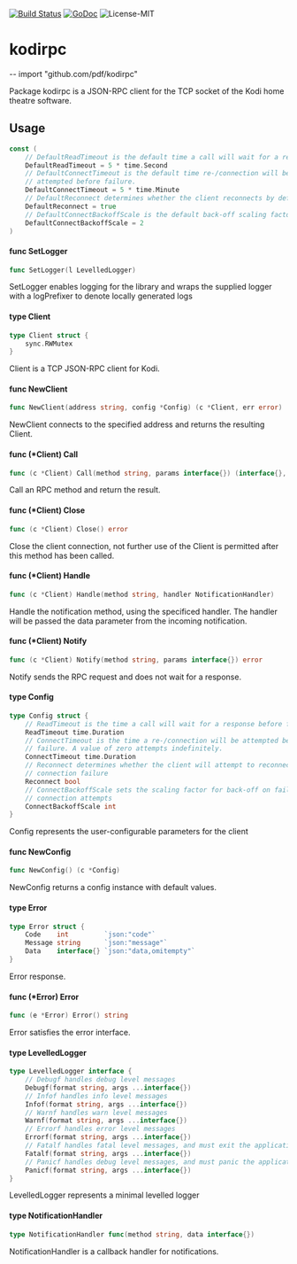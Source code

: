 [![Build Status](https://travis-ci.org/pdf/kodirpc.svg?branch=master)](https://travis-ci.org/pdf/kodirpc) [![GoDoc](https://godoc.org/github.com/pdf/kodirpc?status.svg)](http://godoc.org/github.com/pdf/kodirpc) ![License-MIT](http://img.shields.io/badge/license-MIT-red.svg)

# kodirpc
--
    import "github.com/pdf/kodirpc"

Package kodirpc is a JSON-RPC client for the TCP socket of the Kodi home theatre
software.

## Usage

```go
const (
	// DefaultReadTimeout is the default time a call will wait for a response.
	DefaultReadTimeout = 5 * time.Second
	// DefaultConnectTimeout is the default time re-/connection will be
	// attempted before failure.
	DefaultConnectTimeout = 5 * time.Minute
	// DefaultReconnect determines whether the client reconnects by default.
	DefaultReconnect = true
	// DefaultConnectBackoffScale is the default back-off scaling factor
	DefaultConnectBackoffScale = 2
)
```

#### func  SetLogger

```go
func SetLogger(l LevelledLogger)
```
SetLogger enables logging for the library and wraps the supplied logger with a
logPrefixer to denote locally generated logs

#### type Client

```go
type Client struct {
	sync.RWMutex
}
```

Client is a TCP JSON-RPC client for Kodi.

#### func  NewClient

```go
func NewClient(address string, config *Config) (c *Client, err error)
```
NewClient connects to the specified address and returns the resulting Client.

#### func (*Client) Call

```go
func (c *Client) Call(method string, params interface{}) (interface{}, error)
```
Call an RPC method and return the result.

#### func (*Client) Close

```go
func (c *Client) Close() error
```
Close the client connection, not further use of the Client is permitted after
this method has been called.

#### func (*Client) Handle

```go
func (c *Client) Handle(method string, handler NotificationHandler)
```
Handle the notification method, using the specificed handler. The handler will
be passed the data parameter from the incoming notification.

#### func (*Client) Notify

```go
func (c *Client) Notify(method string, params interface{}) error
```
Notify sends the RPC request and does not wait for a response.

#### type Config

```go
type Config struct {
	// ReadTimeout is the time a call will wait for a response before failure.
	ReadTimeout time.Duration
	// ConnectTimeout is the time a re-/connection will be attempted before
	// failure. A value of zero attempts indefinitely.
	ConnectTimeout time.Duration
	// Reconnect determines whether the client will attempt to reconnect on
	// connection failure
	Reconnect bool
	// ConnectBackoffScale sets the scaling factor for back-off on failed
	// connection attempts
	ConnectBackoffScale int
}
```

Config represents the user-configurable parameters for the client

#### func  NewConfig

```go
func NewConfig() (c *Config)
```
NewConfig returns a config instance with default values.

#### type Error

```go
type Error struct {
	Code    int         `json:"code"`
	Message string      `json:"message"`
	Data    interface{} `json:"data,omitempty"`
}
```

Error response.

#### func (*Error) Error

```go
func (e *Error) Error() string
```
Error satisfies the error interface.

#### type LevelledLogger

```go
type LevelledLogger interface {
	// Debugf handles debug level messages
	Debugf(format string, args ...interface{})
	// Infof handles info level messages
	Infof(format string, args ...interface{})
	// Warnf handles warn level messages
	Warnf(format string, args ...interface{})
	// Errorf handles error level messages
	Errorf(format string, args ...interface{})
	// Fatalf handles fatal level messages, and must exit the application
	Fatalf(format string, args ...interface{})
	// Panicf handles debug level messages, and must panic the application
	Panicf(format string, args ...interface{})
}
```

LevelledLogger represents a minimal levelled logger

#### type NotificationHandler

```go
type NotificationHandler func(method string, data interface{})
```

NotificationHandler is a callback handler for notifications.
